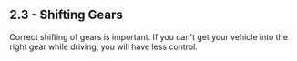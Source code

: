 ## 2.3 - Shifting Gears
Correct shifting of gears is important. If you can't get your vehicle into the right gear while driving, you will have less control.